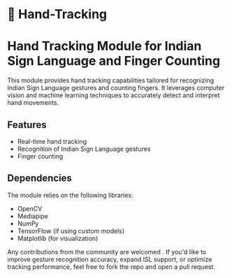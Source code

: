 # 🤚 Hand-Tracking
# Hand Tracking Module for Indian Sign Language and Finger Counting

This module provides hand tracking capabilities tailored for recognizing Indian Sign Language gestures and counting fingers. It leverages computer vision and machine learning techniques to accurately detect and interpret hand movements.

## Features

- Real-time hand tracking
- Recognition of Indian Sign Language gestures
- Finger counting

## Dependencies

The module relies on the following libraries:

- OpenCV
- Mediapipe
- NumPy
- TensorFlow (if using custom models)
- Matplotlib (for visualization)

Any contributions from the community are welcomed . If you'd like to improve gesture recognition accuracy, expand ISL support, or optimize tracking performance, feel free to fork the repo and open a pull request.
